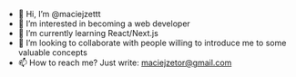 - 👋 Hi, I’m @maciejzettt
- 👀 I’m interested in becoming a web developer 
- 🌱 I’m currently learning React/Next.js
- 💞️ I’m looking to collaborate with people willing to introduce me to some valuable concepts
- 📫 How to reach me? Just write: maciejzetor@gmail.com

<!---
maciejzettt/maciejzettt is a ✨ special ✨ repository because its `README.md` (this file) appears on your GitHub profile.
You can click the Preview link to take a look at your changes.
--->

